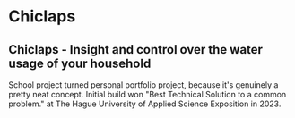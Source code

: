 # Chiclaps
## Chiclaps - Insight and control over the water usage of your household

School project turned personal portfolio project, because it's genuinely a pretty neat concept.
Initial build won "Best Technical Solution to a common problem." at The Hague University of Applied Science Exposition in 2023.